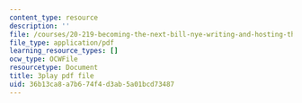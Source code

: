 ```yaml
---
content_type: resource
description: ''
file: /courses/20-219-becoming-the-next-bill-nye-writing-and-hosting-the-educational-show-january-iap-2015/36b13ca8a7b674f4d3ab5a01bcd73487_TXkB42FCriU.pdf
file_type: application/pdf
learning_resource_types: []
ocw_type: OCWFile
resourcetype: Document
title: 3play pdf file
uid: 36b13ca8-a7b6-74f4-d3ab-5a01bcd73487
---
```

